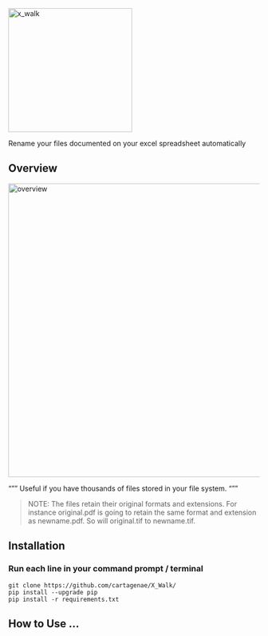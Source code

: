 <img width="248" alt="x_walk" src="https://user-images.githubusercontent.com/6395465/59654061-6551a380-9149-11e9-8e5e-6756ac522262.png">

Rename your files documented on your excel spreadsheet automatically

## Overview

<img width="588" alt="overview" src="https://user-images.githubusercontent.com/6395465/59730659-1151c800-91f8-11e9-910e-7215c0173d2f.png">

“””
Useful if you have thousands of files stored in your file system.
“””

> NOTE: The files retain their original formats and extensions. For instance original.pdf is going to retain the same format and extension as newname.pdf. So will original.tif to newname.tif.

## Installation

### Run each line in your command prompt / terminal

```
git clone https://github.com/cartagenae/X_Walk/
pip install --upgrade pip
pip install -r requirements.txt
```

## How to Use ...

